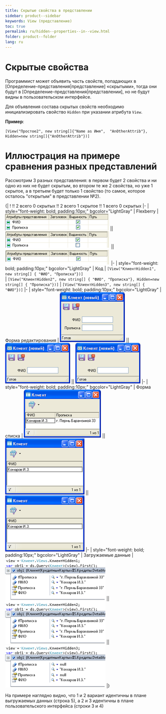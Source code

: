```yaml
---
title: Скрытые свойства в представлении
sidebar: product--sidebar
keywords: View (представление)
toc: true
permalink: ru/hidden--properties--in--view.html
folder: product--folder
lang: ru
---
```


# Скрытые свойства

Программист может объявить часть свойств, попадающих в [Определение-представления|представление] «скрытыми», тогда они будут в [Определение-представления|представлении], но не будут видны в пользовательском интерфейсе.


Для объявления состава скрытых свойств необходимо инициализировать свойство `Hidden` при указании атрибута `View`.


__Пример__:

```
[View("Простое2", new string[]{"Name as Имя",  "AnOtherAttrib"}, Hidden=new string[]{"AnOtherAttrib"})]
```

# Иллюстрация на примере сравнения разных представлений

Рассмотрим 3 разных представления: в первом будет 2 свойства и ни одно из них не будет скрытым, во втором те же 2 свойства, но уже 1 скрытое, а в третьем будет только 1 свойство (то самое, которое осталось "открытым" в представлении №2).

{|
!   !! 2 всего 0 скрытых !! 2 всего 1 скрытое !! 1 всего 0 скрытых
|-
| style="font-weight: bold; padding:10px;" bgcolor="LightGray" | Flexberry
| ![](/images/pages/img/page/Hidden-Properties-In-View/ClientHidden1View.PNG) || ![](/images/pages/img/page/Hidden-Properties-In-View/ClientHidden2View.PNG) || ![](/images/pages/img/page/Hidden-Properties-In-View/ClientHidden3View.PNG)
|-
| style="font-weight: bold; padding:10px;" bgcolor="LightGray" | Код
| ```
 [View("КлиентHidden1", new string[] {
            "ФИО",
            "Прописка"})] ```  
| ```
 [View("КлиентHidden2", new string[] {
            "ФИО",
            "Прописка"}, Hidden=new string[] {
            "Прописка"})] ```
| ```
     [View("КлиентHidden3", new string[] {
            "ФИО"})] ```
|-
| style="font-weight: bold; padding:10px;" bgcolor="LightGray" | Форма редактирования 
| ![](/images/pages/img/page/Hidden-Properties-In-View/ClientHidden1E.PNG) ||  ![](/images/pages/img/page/Hidden-Properties-In-View/ClientHidden2E.PNG) ||  ![](/images/pages/img/page/Hidden-Properties-In-View/ClientHidden3E.PNG)
|-
| style="font-weight: bold; padding:10px;" bgcolor="LightGray" | Форма списка 
| ![](/images/pages/img/page/Hidden-Properties-In-View/ClientHidden1L.PNG) || ![](/images/pages/img/page/Hidden-Properties-In-View/ClientHidden2L.PNG) || ![](/images/pages/img/page/Hidden-Properties-In-View/ClientHidden3L.PNG)
|-
| style="font-weight: bold; padding:10px;" bgcolor="LightGray" | Загружаемые данные 
| ![](/images/pages/img/page/Hidden-Properties-In-View/ClientHidden1Data.PNG) || ![](/images/pages/img/page/Hidden-Properties-In-View/ClientHidden2Data.PNG) || ![](/images/pages/img/page/Hidden-Properties-In-View/ClientHidden3Data.PNG)
|}

На примере наглядно видно, что 1 и 2 вариант идентичны в плане выгружаемых данных (строка 5), а 2 и 3 идентичны в плане пользовательского интерфейса (строки 3 и 4)